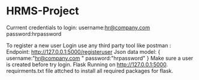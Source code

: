 # HRMS-Project

Currrent credentials to login:
  username:hr@company.com 
  password:hrpassword
  
To register a new user Login use any third party tool like postman :
Endpoint: http://127.0.0.1:5000/registeruser
Json data model:
    {
    username:"hr@company.com "
    password:"hrpassword"
    }
Make sure a user is created before try login.
Flask Running on http://127.0.0.1:5000.
requirments.txt file attched to install all required packages for flask.

